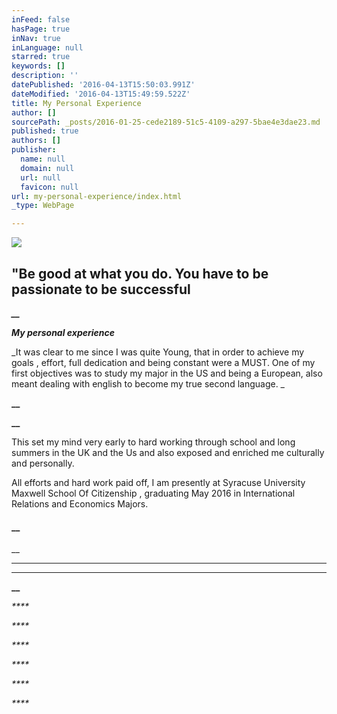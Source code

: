 ```yaml
---
inFeed: false
hasPage: true
inNav: true
inLanguage: null
starred: true
keywords: []
description: ''
datePublished: '2016-04-13T15:50:03.991Z'
dateModified: '2016-04-13T15:49:59.522Z'
title: My Personal Experience
author: []
sourcePath: _posts/2016-01-25-cede2189-51c5-4109-a297-5bae4e3dae23.md
published: true
authors: []
publisher:
  name: null
  domain: null
  url: null
  favicon: null
url: my-personal-experience/index.html
_type: WebPage

---
```

![](https://the-grid-user-content.s3-us-west-2.amazonaws.com/7ac9de3d-47ba-4cdf-8072-53b784ea365e.png)

## "Be good at what you do. You have to be passionate to be successful

_**__**_

_**My personal experience**_

_It
was clear to me since I was quite Young, that in order to achieve my goals ,
effort, full dedication and being constant were a MUST. One of my first
objectives was to study my major in the US and being a European,
also meant dealing with english to become my true second language. _

**__**

**__**

This
set my mind very early to hard working through school and long summers in the
UK and the Us and also exposed and enriched me culturally and personally.

All efforts and hard work paid off, I
am presently at Syracuse University Maxwell
School Of Citizenship , graduating May 2016 in International Relations and
Economics Majors.

#### __

__

****

****

**__**

_****_

_****_

_****_

_****_

_****_

_****_